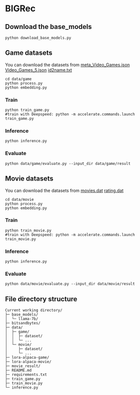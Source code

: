 # BIGRec

## Download the base_models 
```
python download_base_models.py
```

## Game datasets   
You can download the datasets from
[meta_Video_Games.json](https://www.kaggle.com/datasets/khaledsayed111/meta-video-games)
[Video_Games_5.json](https://www.kaggle.com/code/idrimadrid/projet-text-mining-amazon-reviews/output)
[id2name.txt](https://github.com/SAI990323/BIGRec/blob/main/data/game/id2name.txt)

```
cd data/game  
python process.py
python embedding.py
```
### Train
```
python train_game.py     
#train with Deepspeed: python -m accelerate.commands.launch train_game.py 
```
### Inference
```
python inference.py
```
### Evaluate
```
python data/game/evaluate.py --input_dir data/game/result
```    
## Movie datasets   
You can download the datasets from
[movies.dat](https://grouplens.org/datasets/movielens/10m/)
[rating.dat](https://grouplens.org/datasets/movielens/10m/)
```
cd data/movie   
python process.py
python embedding.py
``` 
### Train
```
python train_movie.py     
#train with Deepspeed: python -m accelerate.commands.launch train_movie.py 
```

### Inference     
```
python inference.py   
```
### Evaluate       
```
python data/movie/evaluate.py --input_dir data/movie/result    
```     
## File directory structure    
```
Current working directory/
├─ base_models/  
│  └─ llama-7b/
├─ bitsandbytes/ 
├─ data/
│  ├─ game/
│  │  ├─ dataset/
│  │  └─ ...
│  └─ movie/
│     ├─ dataset/
│     └─ ...
├─ lora-alpaca-game/
├─ lora-alpaca-movie/
├─ movie_result/
├─ README.md
├─ requirements.txt
├─ train_game.py
├─ train_movie.py
└─ inference.py
```